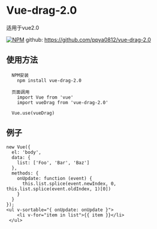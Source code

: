 # Vue-drag-2.0
  适用于vue2.0

[![NPM](https://nodei.co/npm/vue-drag-2.0.png)](https://nodei.co/npm/vue-drag-2.0/)
github: <https://github.com/ppya0812/vue-drag-2.0>

## 使用方法
```
  NPM安装
    npm install vue-drag-2.0

  页面调用
    import Vue from 'vue'
    import vueDrag from 'vue-drag-2.0'

  Vue.use(vueDrag)
```

## 例子
```
new Vue({
  el: 'body',
  data: {
    list: ['Foo', 'Bar', 'Baz']
  },
  methods: {
    onUpdate: function (event) {
      this.list.splice(event.newIndex, 0, this.list.splice(event.oldIndex, 1)[0])
    }
  }
});
<ul v-sortable="{ onUpdate: onUpdate }">
    <li v-for="item in list">{{ item }}</li>
 </ul>
```
